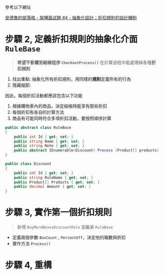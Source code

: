 ﻿參考以下網址

[安德魯的部落格 - 架構面試題 #4 - 抽象化設計；折扣規則的設計機制](https://columns.chicken-house.net/2020/03/10/interview-abstraction/#%E5%95%8F%E9%A1%8C-%E6%8A%98%E6%89%A3%E6%A9%9F%E5%88%B6%E5%88%B0%E5%BA%95%E6%9C%89%E5%A4%9A%E9%9B%A3%E6%90%9E)

# 步驟 2, 定義折扣規則的抽象化介面 `RuleBase`

> **希望不影響到結帳程序 `CheckoutProcess()`**
> 在計算過程中能處理掉各種**折扣規則**

1. 找出重點: 抽象化所有折扣規則，用同樣的**規則**定義所有的行為
2. 隱藏細節:

因此，每個折扣活動都應該包含以下功能

1. 根據購物車內的商品，決定結帳時能享有那些折扣
2. 每個折扣有各自的計算方法
3. 商品有可能同時符合多項折扣活動，要按照順序計算

```csharp
public abstract class RuleBase
{
    public int Id { get; set; }
    public string Name { get; set; }
    public string Note { get; set; }
    public abstract IEnumerable<Discount> Process (Product[] products);
}

public class Discount
{
    public int Id { get; set; }
    public string RuleName { get; set; }
    public Product[] Products { get; set; }
    public decimal Amount { get; set; }
}
```

# 步驟 3, 實作第一個折扣規則
> 新增 `BuyMoreBoxesDiscountRule` 並繼承 `RuleBase`

* 定義兩個參數 `BoxCount` , `PercentOff`，決定他的箱數與折扣
* 實作方法 `Process()`

# 步驟 4, 重構
